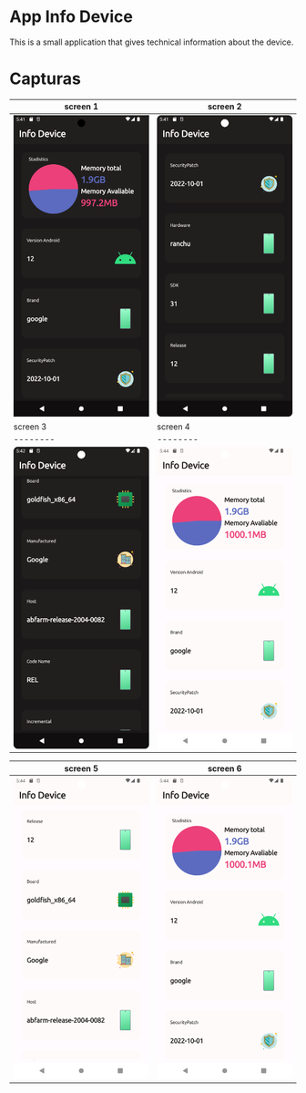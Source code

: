 # App Info Device


This is a small application that gives technical information about the device.

# Capturas

| screen 1 | screen 2 |  
| -------- | -------- |
| ![Ejemplo de imagen](./captures/capture_1.png) | ![Ejemplo de imagen](./captures/capture_2.png) |
| screen 3 | screen 4 |  
| -------- | -------- |
| ![Ejemplo de imagen](./captures/capture_3.png) | ![Ejemplo de imagen](./captures/capture_4.png) |

| screen 5 | screen 6 |  
| -------- | -------- |
| ![Ejemplo de imagen](./captures/capture_5.png) | ![Ejemplo de imagen](./captures/capture_4.png) |
